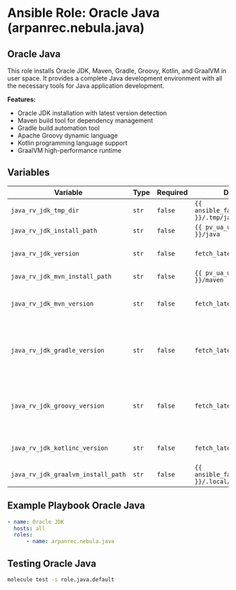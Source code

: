 # Ansible Role: Oracle Java (arpanrec.nebula.java)

## Oracle Java

This role installs Oracle JDK, Maven, Gradle, Groovy, Kotlin, and GraalVM in user space. It provides a complete Java development environment with all the necessary tools for Java application development.

**Features:**

- Oracle JDK installation with latest version detection
- Maven build tool for dependency management
- Gradle build automation tool
- Apache Groovy dynamic language
- Kotlin programming language support
- GraalVM high-performance runtime

## Variables

| Variable                           | Type  | Required | Default                                             | Description                                                                                                                                                                                                             |
| ---------------------------------- | ----- | -------- | --------------------------------------------------- | ----------------------------------------------------------------------------------------------------------------------------------------------------------------------------------------------------------------------- |
| `java_rv_jdk_tmp_dir`              | `str` | `false`  | `{{ ansible_facts.user_dir }}/.tmp/java`            | Temporary directory.                                                                                                                                                                                                    |
| `java_rv_jdk_install_path`         | `str` | `false`  | `{{ pv_ua_user_share_dir }}/java`                   | Install path for java.                                                                                                                                                                                                  |
| `java_rv_jdk_version`              | `str` | `false`  | `fetch_latest_version`                              | Example format `21.0.4`. If set to `fetch_latest_version` then the latest version will be installed.                                                                                                                    |
| `java_rv_jdk_mvn_install_path`     | `str` | `false`  | `{{ pv_ua_user_share_dir }}/maven`                  | Install Path.                                                                                                                                                                                                           |
| `java_rv_jdk_mvn_version`          | `str` | `false`  | `fetch_latest_version`                              | Exact release version of maven. Example format `maven-3.8.4`. If set to `fetch_latest_version` then the latest version will be installed.                                                                               |
| `java_rv_jdk_gradle_version`       | `str` | `false`  | `fetch_latest_version`                              | Release version of Gradle from [https://gradle.org/releases/](https://gradle.org/releases/). Example format `v7.6.4`. If set to `fetch_latest_version` then the latest version will be installed.                       |
| `java_rv_jdk_groovy_version`       | `str` | `false`  | `fetch_latest_version`                              | Release version of Groovy from [https://groovy.apache.org/download.html](https://groovy.apache.org/download.html). If set to `fetch_latest_version` then the latest version will be installed. Example format `4.0.22`. |
| `java_rv_jdk_kotlinc_version`      | `str` | `false`  | `fetch_latest_version`                              | Release version of Kotlin. Example format `v2.0.21`. If set to `fetch_latest_version` then the latest version will be installed.                                                                                        |
| `java_rv_jdk_graalvm_install_path` | `str` | `false`  | `{{ ansible_facts.user_dir }}/.local/share/graalvm` | Install Path for [GraalVM](https://www.graalvm.org/).                                                                                                                                                                   |

## Example Playbook Oracle Java

```yaml
- name: Oracle JDK
  hosts: all
  roles:
      - name: arpanrec.nebula.java
```

## Testing Oracle Java

```bash
molecule test -s role.java.default
```
